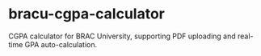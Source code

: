 # bracu-cgpa-calculator
CGPA calculator for BRAC University, supporting PDF uploading and real-time GPA auto-calculation.
